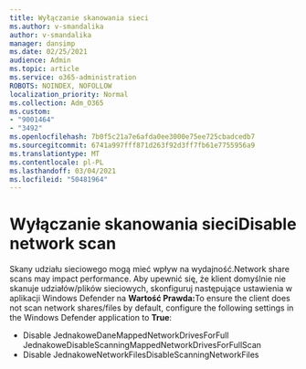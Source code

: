 ```yaml
---
title: Wyłączanie skanowania sieci
ms.author: v-smandalika
author: v-smandalika
manager: dansimp
ms.date: 02/25/2021
audience: Admin
ms.topic: article
ms.service: o365-administration
ROBOTS: NOINDEX, NOFOLLOW
localization_priority: Normal
ms.collection: Adm_O365
ms.custom:
- "9001464"
- "3492"
ms.openlocfilehash: 7b0f5c21a7e6afda0ee3000e75ee725cbadcedb7
ms.sourcegitcommit: 6741a997fff871d263f92d3ff7fb61e7755956a9
ms.translationtype: MT
ms.contentlocale: pl-PL
ms.lasthandoff: 03/04/2021
ms.locfileid: "50481964"
---
```

# <a name="disable-network-scan"></a><span data-ttu-id="ef76c-102">Wyłączanie skanowania sieci</span><span class="sxs-lookup"><span data-stu-id="ef76c-102">Disable network scan</span></span>

<span data-ttu-id="ef76c-103">Skany udziału sieciowego mogą mieć wpływ na wydajność.</span><span class="sxs-lookup"><span data-stu-id="ef76c-103">Network share scans may impact performance.</span></span>  <span data-ttu-id="ef76c-104">Aby upewnić się, że klient domyślnie nie skanuje udziałów/plików sieciowych, skonfiguruj następujące ustawienia w aplikacji Windows Defender na **Wartość Prawda:**</span><span class="sxs-lookup"><span data-stu-id="ef76c-104">To ensure the client does not scan network shares/files by default, configure the following settings in the Windows Defender application to **True**:</span></span>

- <span data-ttu-id="ef76c-105">Disable JednakoweDaneMappedNetworkDrivesForFull Jednakowe</span><span class="sxs-lookup"><span data-stu-id="ef76c-105">DisableScanningMappedNetworkDrivesForFullScan</span></span>
- <span data-ttu-id="ef76c-106">Disable JednakoweNetworkFiles</span><span class="sxs-lookup"><span data-stu-id="ef76c-106">DisableScanningNetworkFiles</span></span>